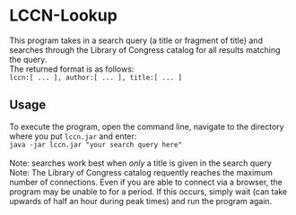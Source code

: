 # LCCN-Lookup
This program takes in a search query (a title or fragment of title) and searches through the Library of Congress catalog for all results matching the query. \
The returned format is as follows: \
``lccn:[ ... ], author:[ ... ], title:[ ... ]``

## Usage
To execute the program, open the command line, navigate to the directory where you put ``lccn.jar`` and enter: \
``java -jar lccn.jar "your search query here"`` \
\
Note: searches work best when *only* a title is given in the search query \
Note: The Library of Congress catalog requently reaches the maximum number of connections. Even if you are able to connect via a browser, the program may be unable to for a period. If this occurs, simply wait (can take upwards of half an hour during peak times) and run the program again.
